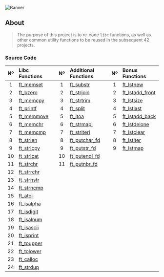 ![Banner](https://github.com/byaliego/42-project-badges/blob/main/covers/cover-libft-bonus.png)

## About

>The purpose of this project is to re-code `libc` functions, as well as other common utility functions to be reused in the subsequent 42 projects.

### Source Code
| Nº  | Libc Functions                                                                 |   | Nº  | Additional Functions                                                                 |   | Nº  | Bonus Functions                                                                          |
| :-: | :----------------------------------------------------------------------------- | - | :-: | :----------------------------------------------------------------------------------- | - | :-: | :--------------------------------------------------------------------------------------- |
| 1   | [ft_memset](https://github.com/Yuukiio/Libft/blob/master/LibftFunctions/ft_memset.c)   |   | 1   | [ft_substr](https://github.com/Yuukiio/Libft/blob/master/LibftFunctions/ft_substr.c)         |   | 1   | [ft_lstnew](https://github.com/Yuukiio/Libft/blob/master/LibftFunctions/ft_lstnew_bonus.c)             |
| 2   | [ft_bzero](https://github.com/Yuukiio/Libft/blob/master/LibftFunctions/ft_bzero.c)     |   | 2   | [ft_strjoin](https://github.com/Yuukiio/Libft/blob/master/LibftFunctions/ft_strjoin.c)       |   | 2   | [ft_lstadd_front](https://github.com/Yuukiio/Libft/blob/master/LibftFunctions/ft_lstadd_front_bonus.c) |
| 3   | [ft_memcpy](https://github.com/Yuukiio/Libft/blob/master/LibftFunctions/ft_memcpy.c)   |   | 3   | [ft_strtrim](https://github.com/Yuukiio/Libft/blob/master/LibftFunctions/ft_strtrim.c)       |   | 3   | [ft_lstsize](https://github.com/Yuukiio/Libft/blob/master/ft_lstsize_bonus.c)           |
|4|    [ft_printf](https://github.com/Yuukiio/Libft/blob/master/LibftFunctions/ft_memcpy.c)                                                                                            |   | 4   | [ft_split](https://github.com/Yuukiio/Libft/blob/master/LibftFunctions/ft_split.c)           |   | 4   | [ft_lstlast](https://github.com/Yuukiio/Libft/blob/master/LibftFunctions/ft_lstlast_bonus.c)           |
| 5   | [ft_memmove](https://github.com/Yuukiio/Libft/blob/master/LibftFunctions/ft_memmove.c) |   | 5   | [ft_itoa](https://github.com/Yuukiio/Libft/blob/master/LibftFunctions/ft_itoa.c)             |   | 5   | [ft_lstadd_back](https://github.com/Yuukiio/Libft/blob/master/LibftFunctions/ft_lstadd_back_bonus.c)   |
| 6   | [ft_memchr](https://github.com/Yuukiio/Libft/blob/master/LibftFunctions/ft_memchr.c)   |   | 6   | [ft_strmapi](https://github.com/Yuukiio/Libft/blob/master/LibftFunctions/ft_strmapi.c)       |   | 6   | [ft_lstdelone](https://github.com/Yuukiio/Libft/blob/master/LibftFunctions/ft_lstdelone_bonus.c)       |
| 7   | [ft_memcmp](https://github.com/Yuukiio/Libft/blob/master/LibftFunctions/ft_memcmp.c)   |   | 7   | [ft_striteri](https://github.com/Yuukiio/Libft/blob/master/LibftFunctions/ft_striteri.c) |   | 7   | [ft_lstclear](https://github.com/Yuukiio/Libft/blob/master/LibftFunctions/ft_lstclear_bonus.c)         |
| 8   | [ft_strlen](https://github.com/Yuukiio/Libft/blob/master/LibftFunctions/ft_strlen.c)   |   | 8   | [ft_putchar_fd](https://github.com/Yuukiio/Libft/blob/master/LibftFunctions/ft_putchar_fd.c)  |   | 8   | [ft_lstiter](https://github.com/Yuukiio/Libft/blob/master/LibftFunctions/ft_lstiter_bonus.c)           |
| 9   | [ft_strlcpy](https://github.com/Yuukiio/Libft/blob/master/LibftFunctions/ft_strlcpy.c) |   | 9   | [ft_putstr_fd](https://github.com/Yuukiio/Libft/blob/master/LibftFunctions/ft_putstr_fd.c)  |   | 9   | [ft_lstmap](https://github.com/Yuukiio/Libft/blob/master/LibftFunctions/ft_lstmap_bonus.c)             |
| 10  | [ft_strlcat](https://github.com/Yuukiio/Libft/blob/master/LibftFunctions/ft_strlcat.c) |   | 10  |   [ft_putendl_fd](https://github.com/Yuukiio/Libft/blob/master/LibftFunctions/ft_putendl_fd.c) |   |     |                                                                                          |
| 11  | [ft_strchr](https://github.com/Yuukiio/Libft/blob/master/LibftFunctions/ft_strchr.c)   |   | 11 |   [ft_putnbr_fd](https://github.com/Yuukiio/Libft/blob/master/LibftFunctions/ft_putnbr_fd.c)                                                                                   |   |     |                                                                                          |
| 12  | [ft_strrchr](https://github.com/Yuukiio/Libft/blob/master/LibftFunctions/ft_strrchr.c) |   |     |                                                                                      |   |     |                                                                                          |
| 13  | [ft_strnstr](https://github.com/Yuukiio/Libft/blob/master/LibftFunctions/ft_strnstr.c) |   |     |                                                                                      |   |     |                                                                                          |
| 14  | [ft_strncmp](https://github.com/Yuukiio/Libft/blob/master/LibftFunctions/ft_strncmp.c) |   |     |                                                                                      |   |     |                                                                                          |
| 15  | [ft_atoi](https://github.com/Yuukiio/Libft/blob/main/LibftFunctions/ft_atoi.c)       |   |     |                                                                                      |   |     |                                                                                          |
| 16  | [ft_isalpha](https://github.com/Yuukiio/Libft/blob/master/LibftFunctions/ft_isalpha.c) |   |     |                                                                                      |   |     |                                                                                          |
| 17  | [ft_isdigit](https://github.com/Yuukiio/Libft/blob/master/LibftFunctions/ft_isdigit.c) |   |     |                                                                                      |   |     |                                                                                          |
| 18  | [ft_isalnum](https://github.com/Yuukiio/Libft/blob/master/LibftFunctions/ft_isalnum.c) |   |     |                                                                                      |   |     |                                                                                          |
| 19  | [ft_isascii](https://github.com/Yuukiio/Libft/blob/master/LibftFunctions/ft_isascii.c) |   |     |                                                                                      |   |     |                                                                                          |
| 20  | [ft_isprint](https://github.com/Yuukiio/Libft/blob/master/LibftFunctions/ft_isprint.c) |   |     |                                                                                      |   |     |                                                                                          |
| 21  | [ft_toupper](https://github.com/Yuukiio/Libft/blob/master/LibftFunctions/ft_toupper.c) |   |     |                                                                                      |   |     |                                                                                          |
| 22  | [ft_tolower](https://github.com/Yuukiio/Libft/blob/master/LibftFunctions/ft_tolower.c) |   |     |                                                                                      |   |     |                                                                                          |
| 23  | [ft_calloc](https://github.com/Yuukiio/Libft/blob/master/LibftFunctions/ft_calloc.c)   |   |     |                                                                                      |   |     |                                                                                          |
| 24  | [ft_strdup](https://github.com/Yuukiio/Libft/blob/master/LibftFunctions/ft_strdup.c)   |   |     |                                                                                      |   |     |                                                                                          |